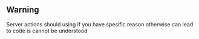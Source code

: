 ## Warning

Server actions should using if you have spesific reason otherwise can lead to code is cannot be understood